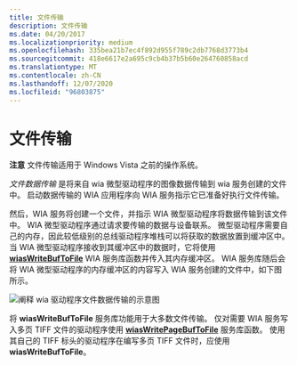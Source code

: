 ```yaml
---
title: 文件传输
description: 文件传输
ms.date: 04/20/2017
ms.localizationpriority: medium
ms.openlocfilehash: 335bea21b7ec4f892d955f789c2db7768d3773b4
ms.sourcegitcommit: 418e6617e2a695c9cb4b37b5b60e264760858acd
ms.translationtype: MT
ms.contentlocale: zh-CN
ms.lasthandoff: 12/07/2020
ms.locfileid: "96803875"
---
```

# <a name="file-transfers"></a>文件传输





**注意**   文件传输适用于 Windows Vista 之前的操作系统。

 

*文件数据传输* 是将来自 wia 微型驱动程序的图像数据传输到 wia 服务创建的文件中。 启动数据传输的 WIA 应用程序向 WIA 服务指示它已准备好执行文件传输。

然后，WIA 服务将创建一个文件，并指示 WIA 微型驱动程序将数据传输到该文件中。 WIA 微型驱动程序通过请求要传输的数据与设备联系。 微型驱动程序需要自己的内存，因此较低级别的总线驱动程序堆栈可以将获取的数据放置到缓冲区中。 当 WIA 微型驱动程序接收到其缓冲区中的数据时，它将使用 [**wiasWriteBufToFile**](/windows-hardware/drivers/ddi/wiamdef/nf-wiamdef-wiaswritebuftofile) WIA 服务库函数并传入其内存缓冲区。 WIA 服务库随后会将 WIA 微型驱动程序的内存缓冲区的内容写入 WIA 服务创建的文件中，如下图所示。

![阐释 wia 驱动程序文件数据传输的示意图](images/wia-imagedatafile.png)

将 **wiasWriteBufToFile** 服务库功能用于大多数文件传输。 仅对需要 WIA 服务写入多页 TIFF 文件的驱动程序使用 [**wiasWritePageBufToFile**](/windows-hardware/drivers/ddi/wiamdef/nf-wiamdef-wiaswritepagebuftofile) 服务库函数。 使用其自己的 TIFF 标头的驱动程序在编写多页 TIFF 文件时，应使用 **wiasWriteBufToFile**。

 

